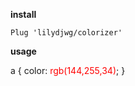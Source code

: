 **install**
```vim
Plug 'lilydjwg/colorizer'
```

**usage**

a {
      color: <span style="color:red">rgb(144,255,34)</span>;
}

